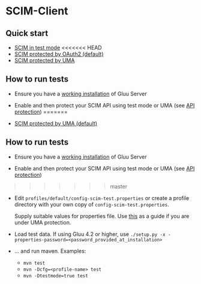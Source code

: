 SCIM-Client
===========

## Quick start

* [SCIM in test mode](https://www.gluu.org/docs/gluu-server/user-management/scim2/#testing-with-the-scim-client)
<<<<<<< HEAD
* [SCIM protected by OAuth2 (default)](https://www.gluu.org/docs/gluu-server/user-management/scim2/#java-client)
* [SCIM protected by UMA](https://www.gluu.org/docs/gluu-server/user-management/scim2/#testing-with-the-scim-client-uma)

## How to run tests

* Ensure you have a [working installation](https://gluu.org/docs/gluu-server/installation-guide/) of Gluu Server

* Enable and then protect your SCIM API using test mode or UMA (see [API protection](https://www.gluu.org/docs/gluu-server/user-management/scim2/#api-protection))
=======
* [SCIM protected by UMA (default)](https://www.gluu.org/docs/gluu-server/user-management/scim2/#testing-with-the-scim-client-uma)

## How to run tests

* Ensure you have a [working installation](https://gluu.org/docs/ce/installation-guide/) of Gluu Server

* Enable and then protect your SCIM API using test mode or UMA (see [API protection](https://www.gluu.org/docs/ce/user-management/scim2/#api-protection))
>>>>>>> master

* Edit `profiles/default/config-scim-test.properties` or create a profile directory with your own copy of `config-scim-test.properties`.

  Supply suitable values for properties file. Use [this](https://www.gluu.org/docs/gluu-server/user-management/scim2/#testing-with-the-scim-client-uma)
   as a guide if you are under UMA protection.

* Load test data. If using Gluu 4.2 or higher, use `./setup.py -x -properties-password=<password_provided_at_installation>`

* ... and run maven. Examples:

   - `mvn test`
   - `mvn -Dcfg=<profile-name> test`
   - `mvn -Dtestmode=true test`
